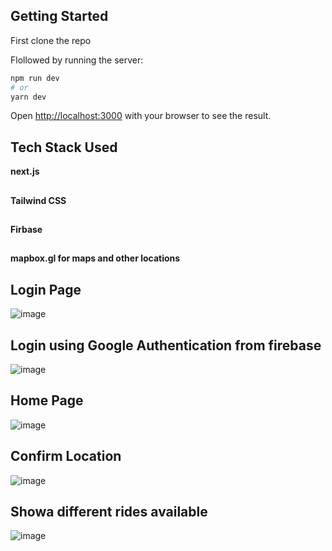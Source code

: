 ## Getting Started

First clone the repo

Flollowed by running the server:
```bash
npm run dev
# or
yarn dev
```


Open [http://localhost:3000](http://localhost:3000) with your browser to see the result.


## Tech Stack Used

**next.js**
##
**Tailwind CSS**

##
**Firbase**
##
**mapbox.gl for maps and other locations**
##

## Login Page
![image](https://user-images.githubusercontent.com/67186094/193458982-be8110ba-c0ab-473a-a5b1-4616b1229cdd.png)

## Login using Google Authentication from firebase
![image](https://user-images.githubusercontent.com/67186094/193459028-d57c1f0a-76a4-48e1-b1e1-e1a7134c50ac.png)

## Home Page
![image](https://user-images.githubusercontent.com/67186094/193458844-d4b13a47-e19d-4c81-9f54-33426bde83dd.png)

## Confirm Location 
![image](https://user-images.githubusercontent.com/67186094/193458896-ec29f1ca-9dc1-4287-b430-882fd62eb6b4.png)

## Showa different rides available
![image](https://user-images.githubusercontent.com/67186094/193458925-44f548b5-3bc8-4765-bf8a-86029632409f.png)

